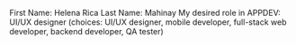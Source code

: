 First Name: Helena Rica
Last Name: Mahinay
My desired role in APPDEV: UI/UX designer
 (choices: UI/UX designer, mobile developer, full-stack web developer, backend developer, QA tester)
